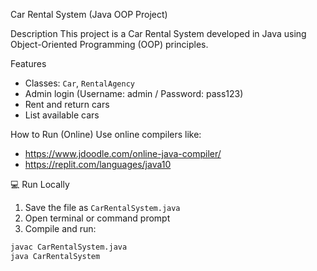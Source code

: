  Car Rental System (Java OOP Project)

Description
This project is a Car Rental System developed in Java using Object-Oriented Programming (OOP) principles.

Features
- Classes: `Car`, `RentalAgency`
- Admin login (Username: admin / Password: pass123)
- Rent and return cars
- List available cars

How to Run (Online)
Use online compilers like:
- https://www.jdoodle.com/online-java-compiler/
- https://replit.com/languages/java10

 💻 Run Locally
1. Save the file as `CarRentalSystem.java`
2. Open terminal or command prompt
3. Compile and run:
```bash
javac CarRentalSystem.java
java CarRentalSystem
